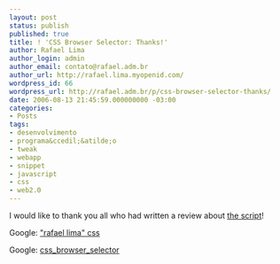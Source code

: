 ```yaml
---
layout: post
status: publish
published: true
title: ! 'CSS Browser Selector: Thanks!'
author: Rafael Lima
author_login: admin
author_email: contato@rafael.adm.br
author_url: http://rafael.lima.myopenid.com/
wordpress_id: 66
wordpress_url: http://rafael.adm.br/p/css-browser-selector-thanks/
date: 2006-08-13 21:45:59.000000000 -03:00
categories:
- Posts
tags:
- desenvolvimento
- programa&ccedil;&atilde;o
- tweak
- webapp
- snippet
- javascript
- css
- web2.0
---
```

I would like to thank you all who had written a review about <a href="http://rafael.adm.br/css_browser_selector">the script</a>!

Google: <a href="http://www.google.com/search?hs=t0P&hl=en&lr=&client=firefox-a&rls=org.mozilla%3Aen-US%3Aofficial&q=%22rafael+lima%22+css&btnG=Search">"rafael lima" css</a>

Google: <a href="http://www.google.com/search?hs=ugk&hl=en&lr=&client=firefox-a&rls=org.mozilla%3Aen-US%3Aofficial&q=css_browser_selector&btnG=Search">css_browser_selector</a>
